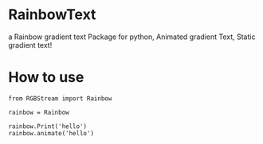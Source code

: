 # RainbowText
a Rainbow gradient text Package for python, Animated gradient Text, Static gradient text!

# How to use

```
from RGBStream import Rainbow

rainbow = Rainbow

rainbow.Print('hello')
rainbow.animate('hello')
```
